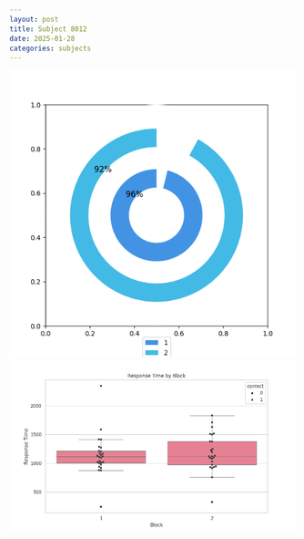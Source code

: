```yaml
---
layout: post
title: Subject 8012
date: 2025-01-28
categories: subjects
---
```


![](data/8012/run-12/8012__acc_test.png)
![](data/8012/run-12/8012_rt.png)
